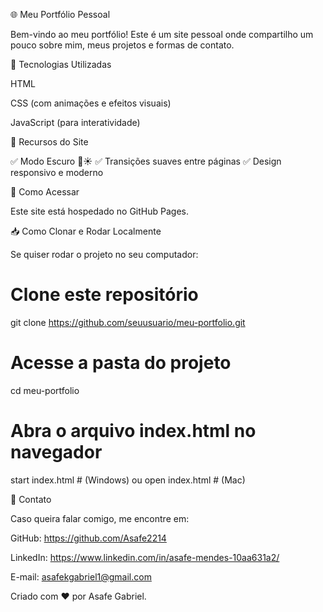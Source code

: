 🌐 Meu Portfólio Pessoal

Bem-vindo ao meu portfólio! Este é um site pessoal onde compartilho um pouco sobre mim, meus projetos e formas de contato.

📌 Tecnologias Utilizadas

HTML

CSS (com animações e efeitos visuais)

JavaScript (para interatividade)

🎨 Recursos do Site

✅ Modo Escuro 🌙☀️
✅ Transições suaves entre páginas
✅ Design responsivo e moderno

🚀 Como Acessar

Este site está hospedado no GitHub Pages.

📥 Como Clonar e Rodar Localmente

Se quiser rodar o projeto no seu computador:

# Clone este repositório
git clone https://github.com/seuusuario/meu-portfolio.git

# Acesse a pasta do projeto
cd meu-portfolio

# Abra o arquivo index.html no navegador
start index.html # (Windows) ou open index.html # (Mac)

📩 Contato

Caso queira falar comigo, me encontre em:

GitHub: https://github.com/Asafe2214

LinkedIn: https://www.linkedin.com/in/asafe-mendes-10aa631a2/

E-mail: asafekgabriel1@gmail.com

Criado com ❤️ por Asafe Gabriel.


